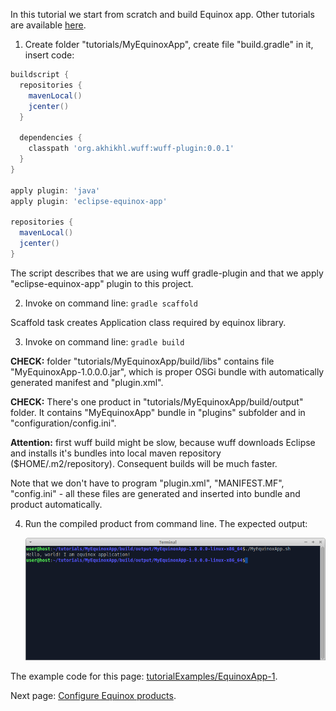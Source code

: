 In this tutorial we start from scratch and build Equinox app. Other tutorials are available [here](Tutorials).

1. Create folder "tutorials/MyEquinoxApp", create file "build.gradle" in it, insert code:

  ```groovy
  buildscript {
    repositories {
      mavenLocal()
      jcenter()
    }
    
    dependencies {
      classpath 'org.akhikhl.wuff:wuff-plugin:0.0.1'
    }
  }

  apply plugin: 'java'
  apply plugin: 'eclipse-equinox-app'

  repositories {
    mavenLocal()
    jcenter()
  }
  ```

  The script describes that we are using wuff gradle-plugin
  and that we apply "eclipse-equinox-app" plugin to this project.

2. Invoke on command line: `gradle scaffold`

  Scaffold task creates Application class required by equinox library.

3. Invoke on command line: `gradle build`

  **CHECK:** folder "tutorials/MyEquinoxApp/build/libs" contains file "MyEquinoxApp-1.0.0.0.jar", which is proper OSGi bundle with automatically generated manifest and "plugin.xml".

  **CHECK:** There's one product in "tutorials/MyEquinoxApp/build/output" folder. It contains "MyEquinoxApp" bundle in "plugins" subfolder and in "configuration/config.ini". 

  **Attention:** first wuff build might be slow, because wuff downloads Eclipse and installs it's bundles into local maven repository ($HOME/.m2/repository). Consequent builds will be much faster.

  Note that we don't have to program "plugin.xml", "MANIFEST.MF", "config.ini" - all these files are generated and inserted into bundle and product automatically.
  
4. Run the compiled product from command line. The expected output:
   
   ![EquinoxApp-1-run-1](images/EquinoxApp-1-run-1.png "EquinoxApp-1-run-1")

The example code for this page: [tutorialExamples/EquinoxApp-1](../tree/master/tutorialExamples/EquinoxApp-1).

Next page: [Configure Equinox products](Configure-Equinox-products).